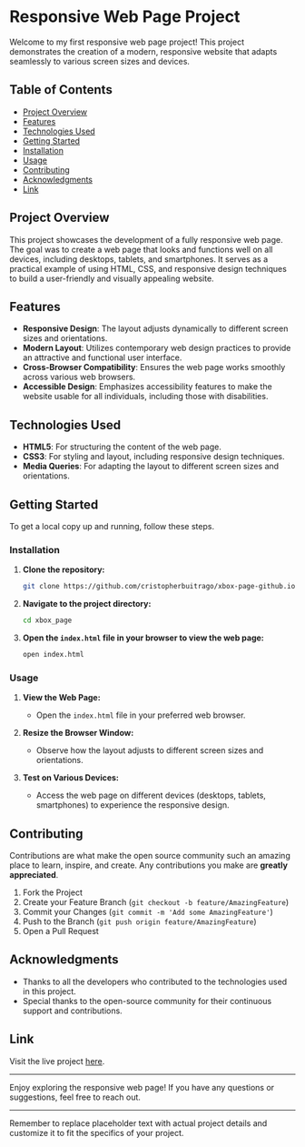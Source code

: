 # Responsive Web Page Project

Welcome to my first responsive web page project! This project demonstrates the creation of a modern, responsive website that adapts seamlessly to various screen sizes and devices.

## Table of Contents

- [Project Overview](#project-overview)
- [Features](#features)
- [Technologies Used](#technologies-used)
- [Getting Started](#getting-started)
- [Installation](#installation)
- [Usage](#usage)
- [Contributing](#contributing)
- [Acknowledgments](#acknowledgments)
- [Link](#link)

## Project Overview

This project showcases the development of a fully responsive web page. The goal was to create a web page that looks and functions well on all devices, including desktops, tablets, and smartphones. It serves as a practical example of using HTML, CSS, and responsive design techniques to build a user-friendly and visually appealing website.

## Features

- **Responsive Design**: The layout adjusts dynamically to different screen sizes and orientations.
- **Modern Layout**: Utilizes contemporary web design practices to provide an attractive and functional user interface.
- **Cross-Browser Compatibility**: Ensures the web page works smoothly across various web browsers.
- **Accessible Design**: Emphasizes accessibility features to make the website usable for all individuals, including those with disabilities.

## Technologies Used

- **HTML5**: For structuring the content of the web page.
- **CSS3**: For styling and layout, including responsive design techniques.
- **Media Queries**: For adapting the layout to different screen sizes and orientations.

## Getting Started

To get a local copy up and running, follow these steps.

### Installation

1. **Clone the repository:**

   ```bash
   git clone https://github.com/cristopherbuitrago/xbox-page-github.io.git
   ```

2. **Navigate to the project directory:**

   ```bash
   cd xbox_page
   ```

3. **Open the `index.html` file in your browser to view the web page:**

   ```bash
   open index.html
   ```

### Usage

1. **View the Web Page:**
   - Open the `index.html` file in your preferred web browser.

2. **Resize the Browser Window:**
   - Observe how the layout adjusts to different screen sizes and orientations.

3. **Test on Various Devices:**
   - Access the web page on different devices (desktops, tablets, smartphones) to experience the responsive design.

## Contributing

Contributions are what make the open source community such an amazing place to learn, inspire, and create. Any contributions you make are **greatly appreciated**.

1. Fork the Project
2. Create your Feature Branch (`git checkout -b feature/AmazingFeature`)
3. Commit your Changes (`git commit -m 'Add some AmazingFeature'`)
4. Push to the Branch (`git push origin feature/AmazingFeature`)
5. Open a Pull Request

## Acknowledgments

- Thanks to all the developers who contributed to the technologies used in this project.
- Special thanks to the open-source community for their continuous support and contributions.

## Link

Visit the live project [here](https://cristopherbuitrago.github.io/exercise-responsive-github.io/).

---

Enjoy exploring the responsive web page! If you have any questions or suggestions, feel free to reach out.

---

Remember to replace placeholder text with actual project details and customize it to fit the specifics of your project.

